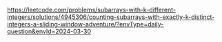https://leetcode.com/problems/subarrays-with-k-different-integers/solutions/4945306/counting-subarrays-with-exactly-k-distinct-integers-a-sliding-window-adventure/?envType=daily-question&envId=2024-03-30

